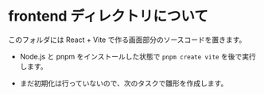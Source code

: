  <!-- このファイルは frontend ディレクトリの役割を説明します -->
# frontend ディレクトリについて
<!-- ここではフォルダの目的を初心者でも分かる言葉で一文で記します -->
このフォルダには React + Vite で作る画面部分のソースコードを置きます。
<!-- 開発に入る前に必要な準備を箇条書きで示します -->
- Node.js と pnpm をインストールした状態で `pnpm create vite` を後で実行します。
<!-- 今はまだ実装前であることを明記し、後で編集する目印にします -->
- まだ初期化は行っていないので、次のタスクで雛形を作成します。